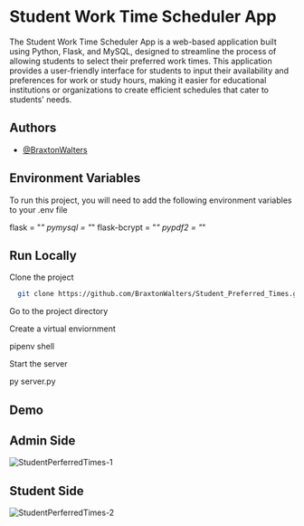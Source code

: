 
# Student Work Time Scheduler App

The Student Work Time Scheduler App is a web-based application built using Python, Flask, and MySQL, designed to streamline the process of allowing students to select their preferred work times. This application provides a user-friendly interface for students to input their availability and preferences for work or study hours, making it easier for educational institutions or organizations to create efficient schedules that cater to students' needs.


## Authors

- [@BraxtonWalters](https://www.github.com/BraxtonWalters)


## Environment Variables

To run this project, you will need to add the following environment variables to your .env file

flask = "*"
pymysql = "*"
flask-bcrypt = "*"
pypdf2 = "*"


## Run Locally

Clone the project

```bash
  git clone https://github.com/BraxtonWalters/Student_Preferred_Times.git
```

Go to the project directory

Create a virtual enviornment 

  pipenv shell


Start the server

  py server.py
## Demo

## Admin Side
![StudentPerferredTimes-1](https://github.com/BraxtonWalters/Student_Preferred_Times/assets/129477252/de57d396-655b-4b07-b8a9-3b303e18983f)

## Student Side
![StudentPerferredTimes-2](https://github.com/BraxtonWalters/Student_Preferred_Times/assets/129477252/536b41c5-a378-4a05-b7bc-e63ccba2f39d)
